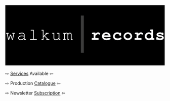 <link href="./src/css/styles.css" rel="stylesheet" />

<div class="center">

<img src="./src/images/walkum_records.png" alt="walkum picture" class="title_picture">

<span>&#8680;</span> [Services](./src/services.md) Available <span>&#8678;</span>

<span>&#8680;</span> Production <a href="https://www.youtube.com/playlist?list=PLAFFCFbWF1lHAQ2mS_LO-Y7xWIFuVOGhK" target="_blank">Catalogue</a> <span>&#8678;</span>

<span>&#8680;</span> Newsletter <a href="https://ddaaggeett.substack.com/" target="_blank">Subscription</a> <span>&#8678;</span>

</div>

